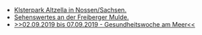 * [Klsterpark Altzella in Nossen/Sachsen.](https://www.kloster-altzella.de)
* [Sehenswertes an der Freiberger Mulde.](http://www.mulderadweg.de/de/Freiberger-Mulde/Freiberg--Nossen/Sehenswertes_1231.html)
* [>>02.09.2019 bis 07.09.2019 - Gesundheitswoche am Meer<<](https://www.heimvolkshochschule.de/veranstaltungen/7/2009998/2019/09/02/gesund-leben-jung-bleiben.html)
